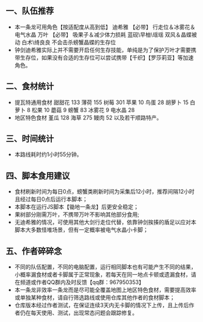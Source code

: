 ## 一、队伍推荐
- 本一条龙可用角色【按适配度从高到低】
迪希雅  【必带】  行走位＆冰雾花＆电气水晶
万叶    【必带】  吸果子＆减少体力损耗
蓝砚\早柚\瑶瑶    双风＆晶蝶被动
白术\绮良良       不会击杀螃蟹晶蝶的生存位
- 钟剑迪希雅实际上并不需要开启任何生存技能，单纯是为了保护万叶才需要携带生存位，如果没有合适的生存位可以尝试携带【千织】【罗莎莉亚】等加速角色。

## 二、食材统计
- 提瓦特通用食材
甜甜花  133
薄荷    155
树莓    301
苹果    10
鸟蛋    28
胡萝卜  15
白萝卜  8
松果    10
蘑菇    9
螃蟹    83
冰雾花  9
电水晶  28
- 地区特色食材
堇瓜    128
海草    275
鳗肉    52
以及若干顺路特产。

## 三、时间统计
- 本路线耗时约1小时55分钟。

## 四、脚本食用建议
- 食材刷新时间为每日0点，螃蟹类刷新时间为采集后12小时，推荐间隔12小时且经过每日0点后运行本脚本；
- 本脚本在运行JS脚本【锄地一条龙】后更安全稳定；
- 果树部分刚需万叶，不携带万叶不影响其他部分食用;
- 无迪希雅的情况，可使用其他大剑行走位代替，依靠钟剑挨揍的盾足以应对本脚本大多数怪堆场景，但有一定概率被电气水晶小卡脚；

## 五、作者碎碎念
- 不同的队伍配置，不同的电脑配置，运行相同脚本也有可能产生不同的结果，小概率漏食材或者卡脚属于正常现象，若每天在同一地点卡顿或遗漏食材，请在频道或作者QQ群内及时反馈【qq群：967950353】
- 本一条龙非效率一条龙而是尽可能全覆盖地图上地区特色食材，需要提高效率或单独某种食材，请自行筛选路线或使用仓库其他作者的食材脚本；
- 仓库版本经过作者测试，在保证连续3天内无卡脚的情况下上传，且上传后作者仍在每天使用、测试，出现常态问题会跟踪修复。
